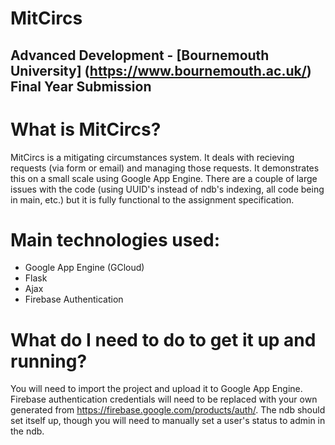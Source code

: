 # MitCircs
## Advanced Development - [Bournemouth University] (https://www.bournemouth.ac.uk/) Final Year Submission

# What is MitCircs?
MitCircs is a mitigating circumstances system. It deals with recieving requests (via form or email) and managing those requests. It demonstrates this on a small scale using Google App Engine. There are a couple of large issues with the code (using UUID's instead of ndb's indexing, all code being in main, etc.) but it is fully functional to the assignment specification.

# Main technologies used:
* Google App Engine (GCloud)
* Flask
* Ajax
* Firebase Authentication

# What do I need to do to get it up and running?
You will need to import the project and upload it to Google App Engine. Firebase authentication credentials will need to be replaced with your own generated from https://firebase.google.com/products/auth/. The ndb should set itself up, though you will need to manually set a user's status to admin in the ndb.
